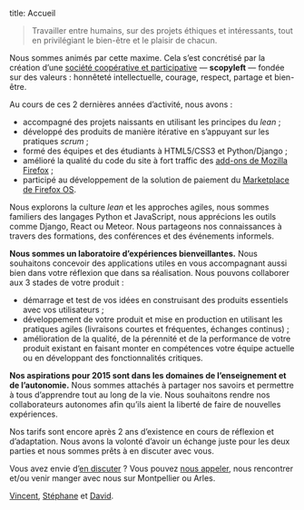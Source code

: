 title: Accueil

> Travailler entre humains, sur des projets éthiques et intéressants, tout en privilégiant le bien-être et le plaisir de chacun.

Nous sommes animés par cette maxime. Cela s’est concrétisé par la création d’une [société coopérative et participative](https://fr.wikipedia.org/wiki/Soci%C3%A9t%C3%A9_coop%C3%A9rative_et_participative) — **scopyleft** — fondée sur des valeurs : honnêteté intellectuelle, courage, respect, partage et bien-être.

Au cours de ces 2 dernières années d’activité, nous avons :

* accompagné des projets naissants en utilisant les principes du *lean* ;
* développé des produits de manière itérative en s’appuyant sur les pratiques *scrum* ;
* formé des équipes et des étudiants à HTML5/CSS3 et Python/Django ;
* amélioré la qualité du code du site à fort traffic des [add-ons de Mozilla Firefox](https://addons.mozilla.org/) ;
* participé au développement de la solution de paiement du [Marketplace de Firefox OS](https://marketplace.firefox.com/).

Nous explorons la culture *lean* et les approches agiles, nous sommes familiers des langages Python et JavaScript, nous apprécions les outils comme Django, React ou Meteor. Nous partageons nos connaissances à travers des formations, des conférences et des événements informels.

**Nous sommes un laboratoire d’expériences bienveillantes.** Nous souhaitons concevoir des applications utiles en vous accompagnant aussi bien dans votre réflexion que dans sa réalisation. Nous pouvons collaborer aux 3 stades de votre produit :

* démarrage et test de vos idées en construisant des produits essentiels avec vos utilisateurs ;
* développement de votre produit et mise en production en utilisant les pratiques agiles (livraisons courtes et fréquentes, échanges continus) ;
* amélioration de la qualité, de la pérennité et de la performance de votre produit existant en faisant monter en compétences votre équipe actuelle ou en développant des fonctionnalités critiques.

**Nos aspirations pour 2015 sont dans les domaines de l’enseignement et de l’autonomie.** Nous sommes attachés à partager nos savoirs et permettre à tous d’apprendre tout au long de la vie. Nous souhaitons rendre nos collaborateurs autonomes afin qu’ils aient la liberté de faire de nouvelles expériences.

Nos tarifs sont encore après 2 ans d’existence en cours de réflexion et d’adaptation. Nous avons la volonté d’avoir un échange juste pour les deux parties et nous sommes prêts à en discuter avec vous.

Vous avez envie d’<a href="m&#x61;ilto:bonjour%40scopyleft&#46;fr">en discuter</a> ? Vous pouvez <a href="tel:+33611782563">nous appeler</a>, nous rencontrer et/ou venir manger avec nous sur Montpellier ou Arles.

<span class="signature"><a href="http://vinyll.github.com/">Vincent</a>, <a href="m&#x61;ilto:stephane.langlois%40scopyleft&#46;fr">Stéphane</a> et <a href="https://larlet.fr/david/">David</a>.</span>
